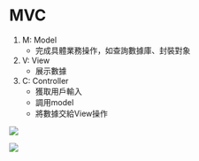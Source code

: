 # MVC
1. M: Model
	- 完成具體業務操作，如查詢數據庫、封裝對象
2. V: View
	- 展示數據 
3. C: Controller
	- 獲取用戶輸入
	- 調用model
	- 將數據交給View操作

![](https://i.imgur.com/deVHu1V.png)

![](https://i.imgur.com/ogXwrjC.png)

